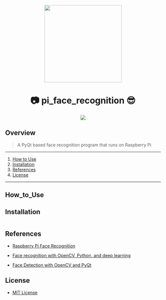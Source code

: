 <div align="middle">
<img src="#" height="250px" >
</div>
<h1 align="center">📷 pi_face_recognition 😎</h1>

<p align="center">
	<a href="https://github.com/jaeho93/pi_face_recognition/blob/master/LICENSE"><img src="https://img.shields.io/github/license/mashape/apistatus.svg"></a>	
</p>

## Overview

> A PyQt based face recognition program that runs on Raspberry Pi

*****

1. [How to Use](#How_to_Use)
2. [Installation](#installation)
4. [References](#references)
3. [License](#license)

*****


## How_to_Use


## Installation

```bash

```

## References

* [Raspberry Pi Face Recognition](https://www.pyimagesearch.com/2018/06/25/raspberry-pi-face-recognition/)

* [Face recognition with OpenCV, Python, and deep learning](https://www.pyimagesearch.com/2018/06/18/face-recognition-with-opencv-python-and-deep-learning/)

* [Face Detection with OpenCV and PyQt](http://benhoff.net/face-detection-opencv-pyqt.html)

## License

* [MIT License](LICENSE)